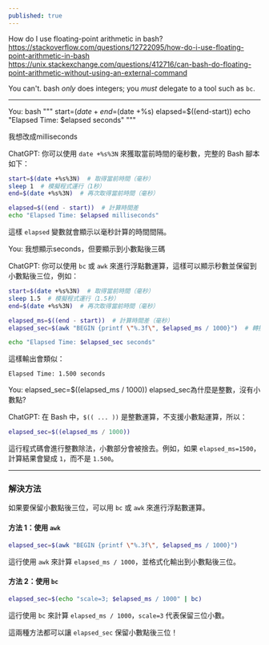 ```yaml
---
published: true
---
```


How do I use floating-point arithmetic in bash?
  https://stackoverflow.com/questions/12722095/how-do-i-use-floating-point-arithmetic-in-bash
  https://unix.stackexchange.com/questions/412716/can-bash-do-floating-point-arithmetic-without-using-an-external-command
  
You can't. bash *only* does integers; you *must* delegate to a tool such as `bc`.

---

You:
bash
"""
start=$(date +%s) 
end=$(date +%s)
elapsed=$((end-start))
echo "Elapsed Time: $elapsed seconds"
"""

我想改成milliseconds

ChatGPT:
你可以使用 `date +%s%3N` 來獲取當前時間的毫秒數，完整的 Bash 腳本如下：

```bash
start=$(date +%s%3N)  # 取得當前時間（毫秒）
sleep 1  # 模擬程式運行（1秒）
end=$(date +%s%3N)  # 再次取得當前時間（毫秒）

elapsed=$((end - start))  # 計算時間差
echo "Elapsed Time: $elapsed milliseconds"
```

這樣 `elapsed` 變數就會顯示以毫秒計算的時間間隔。


You:
我想顯示seconds，但要顯示到小數點後三碼

ChatGPT:
你可以使用 `bc` 或 `awk` 來進行浮點數運算，這樣可以顯示秒數並保留到小數點後三位，例如：

```bash
start=$(date +%s%3N)  # 取得當前時間（毫秒）
sleep 1.5  # 模擬程式運行（1.5秒）
end=$(date +%s%3N)  # 再次取得當前時間（毫秒）

elapsed_ms=$((end - start))  # 計算時間差（毫秒）
elapsed_sec=$(awk "BEGIN {printf \"%.3f\", $elapsed_ms / 1000}")  # 轉換為秒並格式化輸出

echo "Elapsed Time: $elapsed_sec seconds"
```

這樣輸出會類似：

```
Elapsed Time: 1.500 seconds
```


You:
elapsed_sec=$((elapsed_ms / 1000))
elapsed_sec為什麼是整數，沒有小數點?

ChatGPT:
在 Bash 中，`$(( ... ))` 是整數運算，不支援小數點運算，所以：

```bash
elapsed_sec=$((elapsed_ms / 1000))
```

這行程式碼會進行整數除法，小數部分會被捨去。例如，如果 `elapsed_ms=1500`，計算結果會變成 `1`，而不是 `1.500`。

---

### 解決方法

如果要保留小數點後三位，可以用 `bc` 或 `awk` 來進行浮點數運算。

#### 方法 1：使用 `awk`

```bash
elapsed_sec=$(awk "BEGIN {printf \"%.3f\", $elapsed_ms / 1000}")
```

這行使用 `awk` 來計算 `elapsed_ms / 1000`，並格式化輸出到小數點後三位。

#### 方法 2：使用 `bc`

```bash
elapsed_sec=$(echo "scale=3; $elapsed_ms / 1000" | bc)
```

這行使用 `bc` 來計算 `elapsed_ms / 1000`，`scale=3` 代表保留三位小數。

這兩種方法都可以讓 `elapsed_sec` 保留小數點後三位！
